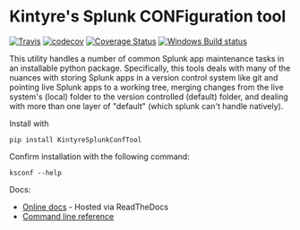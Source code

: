 # Kintyre's Splunk CONFiguration tool

[![Travis](https://img.shields.io/travis/Kintyre/ksconf.svg)](https://travis-ci.org/Kintyre/ksconf/builds)
[![codecov](https://codecov.io/gh/Kintyre/ksconf/branch/master/graph/badge.svg)](https://codecov.io/gh/Kintyre/ksconf)
[![Coverage Status](https://coveralls.io/repos/github/Kintyre/ksconf/badge.svg?branch=master)](https://coveralls.io/github/Kintyre/ksconf?branch=master)
[![Windows Build status](https://ci.appveyor.com/api/projects/status/rlbgstkpf17y8nxh?svg=true)](https://ci.appveyor.com/project/lowell80/ksconf)

This utility handles a number of common Splunk app maintenance tasks in an installable python
package.  Specifically, this tools deals with many of the nuances with storing Splunk apps in a
version control system like git and pointing live Splunk apps to a working tree, merging changes
from the live system's (local) folder to the version controlled (default) folder, and dealing with
more than one layer of "default" (which splunk can't handle natively).


Install with

    pip install KintyreSplunkConfTool

Confirm installation with the following command:

    ksconf --help

Docs:

  * [Online docs](https://readthedocs.io/KSConf/latest) - Hosted via ReadTheDocs
  * [Command line reference](./docs/source/cli.md)
